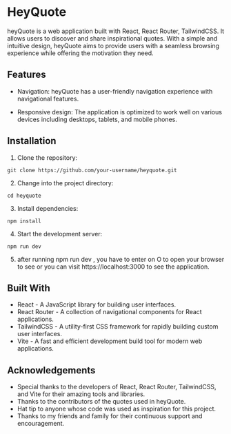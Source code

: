 # HeyQuote
heyQuote is a web application built with React, React Router, TailwindCSS. It allows users to discover and share inspirational quotes. With a simple and intuitive design, heyQuote aims to provide users with a seamless browsing experience while offering the motivation they need.


## Features
- Navigation: heyQuote has a user-friendly navigation experience with navigational features.

- Responsive design: The application is optimized to work well on various devices including desktops, tablets, and mobile phones.


## Installation

1. Clone the repository:
```
git clone https://github.com/your-username/heyquote.git
```

2. Change into the project directory:
```
cd heyquote
```

3. Install dependencies:
```
npm install
```

4. Start the development server:
```
npm run dev
```

5. after running npm run dev , you have to enter on O to open your browser to see or you can visit https://localhost:3000 to see the application.


## Built With

- React - A JavaScript library for building user interfaces.
- React Router - A collection of navigational components for React applications.
- TailwindCSS - A utility-first CSS framework for rapidly building custom user interfaces.
- Vite - A fast and efficient development build tool for modern web applications.


## Acknowledgements
- Special thanks to the developers of React, React Router, TailwindCSS, and Vite for their amazing tools and libraries.
- Thanks to the contributors of the quotes used in heyQuote.
- Hat tip to anyone whose code was used as inspiration for this project.
- Thanks to my friends and family for their continuous support and encouragement.